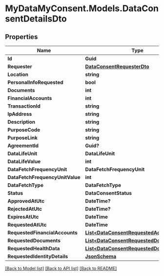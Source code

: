 # MyDataMyConsent.Models.DataConsentDetailsDto

## Properties

Name | Type | Description | Notes
------------ | ------------- | ------------- | -------------
**Id** | **Guid** |  | [optional] 
**Requester** | [**DataConsentRequesterDto**](DataConsentRequesterDto.md) |  | [optional] 
**Location** | **string** |  | [optional] 
**PersonalInfoRequested** | **bool** |  | [optional] 
**Documents** | **int** |  | [optional] 
**FinancialAccounts** | **int** |  | [optional] 
**TransactionId** | **string** |  | [optional] 
**IpAddress** | **string** |  | [optional] 
**Description** | **string** |  | [optional] 
**PurposeCode** | **string** |  | [optional] 
**PurposeLink** | **string** |  | [optional] 
**AgreementId** | **Guid?** |  | [optional] 
**DataLifeUnit** | **DataLifeUnit** |  | [optional] 
**DataLifeValue** | **int** |  | [optional] 
**DataFetchFrequencyUnit** | **DataFetchFrequencyUnit** |  | [optional] 
**DataFetchFrequencyUnitValue** | **int** |  | [optional] 
**DataFetchType** | **DataFetchType** |  | [optional] 
**Status** | **DataConsentStatus** |  | [optional] 
**ApprovedAtUtc** | **DateTime?** |  | [optional] 
**RejectedAtUtc** | **DateTime?** |  | [optional] 
**ExpiresAtUtc** | **DateTime** |  | [optional] 
**RequestedAtUtc** | **DateTime** |  | [optional] 
**RequestedFinancialAccounts** | [**List&lt;DataConsentRequestedAccountDto&gt;**](DataConsentRequestedAccountDto.md) |  | [optional] 
**RequestedDocuments** | [**List&lt;DataConsentRequestedDocumentDto&gt;**](DataConsentRequestedDocumentDto.md) |  | [optional] 
**RequestedHealthData** | [**List&lt;DataConsentRequestedDocument&gt;**](DataConsentRequestedDocument.md) |  | [optional] 
**RequestedIdentityDetails** | [**JsonSchema**](JsonSchema.md) |  | [optional] 

[[Back to Model list]](../README.md#documentation-for-models) [[Back to API list]](../README.md#documentation-for-api-endpoints) [[Back to README]](../README.md)

